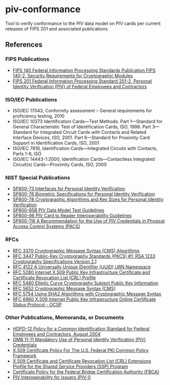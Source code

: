 # piv-conformance
Tool to verify conformance to the PIV data model on PIV cards per current releases of FIPS 201 and associated publications

## References ##

### FIPS Publications ###
- [FIPS 140 Federal Information Processing Standards Publication FIPS 140-2, Security Requirements for
Cryptographic Modules](https://doi.org/10.6028/NIST.FIPS.140-2)
- [FIPS 201 Federal Information Processing Standard 201-2, Personal Identity Verification (PIV) of Federal Employees and Contractors](https://doi.org/10.6028/NIST.FIPS.201-2)                            

### ISO/IEC Publications ###
- ISO/IEC 17043, Conformity assessment – General requirements for proficiency testing, 2010
- ISO/IEC 10373 Identification Cards—Test Methods. Part 1—Standard for General Characteristic Test of Identification Cards, ISO, 1998. Part 3—Standard for Integrated Circuit Cards with Contacts and Related Interface Devices, ISO, 2001. Part 6—Standard for Proximity Card Support in Identification Cards, ISO, 2001
- ISO/IEC 7816, Identification Cards—Integrated Circuits with Contacts, Parts 1-6, ISO
- ISO/IEC 14443-1:2000, Identification Cards—Contactless Integrated Circuit(s) Cards—Proximity Cards, ISO, 2000

### NIST Special Publications ###
- [SP800-73 Interfaces for Personal Identity Verification](https://doi.org/10.6028/NIST.SP.800-73-4)
- [SP800-76 Biometric Specifications for Personal Identity Verification](https://doi.org/10.6028/NIST.SP.800-76-2)
- [SP800-78 Cryptographic Algorithms and Key Sizes for Personal Identity Verification](https://doi.org/10.6028/NIST.SP.800-78-4)
- [SP800-85B PIV Data Model Test Guidelines](https://doi.org/10.6028/NIST.SP.800-85B)
- [SP800-96 PIV Card to Reader Interoperability Guidelines](https://doi.org/10.6028/NIST.SP.800-96)
- [SP800-116 A Recommendation for the Use of PIV Credentials in Physical Access Control Systems (PACS)](https://doi.org/10.6028/NIST.SP.800-116)

### RFCs ###
- [RFC 3370 Cryptographic Message Syntax (CMS) Algorithms](https://tools.ietf.org/html/rfc3370)
- [RFC 3447 Public-Key Cryptography Standards (PKCS) #1: RSA 1233 Cryptography Specifications Version 2.1](https://tools.ietf.org/html/rfc3447)
- [RFC 4122 A Universally Unique IDentifier (UUID) URN Namespace](https://tools.ietf.org/html/rfc4122)
- [RFC 5280 Internet X.509 Public Key Infrastructure Certificate and Certificate Revocation List (CRL) Profile](https://www.ietf.org/rfc/rfc5280.txt)
- [RFC 5480 Elliptic Curve Cryptography Subject Public Key Information](https://tools.ietf.org/html/rfc5480)
- [RFC 5652 Cryptographic Message Syntax (CMS)](https://tools.ietf.org/html/rfc5652)
- [RFC 5754 Using SHA2 Algorithms with Cryptographic Message Syntax](https://tools.ietf.org/html/rfc5754)
- [RFC 6960 X.509 Internet Public Key Infrastructure Online Certificate Status Protocol - OCSP](https://tools.ietf.org/html/rfc6960)

### Other Publications, Memoranda, or Documents ###
- [HDPD-12 Policy for a Common Identification Standard for Federal Employees and Contractors, August 2004](http://www.dhs.gov/homeland-security-presidential-directive-12)
- [OMB 11-11 Mandatory Use of Personal Identity Verification \(PIV\) Credentials](www.cac.mil/Portals/53/Documents/m-11-11.pdf)
- [X.509 Certificate Policy For The U.S. Federal PKI Common Policy Framework](https://www.idmanagement.gov/wp-content/uploads/sites/1171/uploads/fpki-x509-cert-common-policy.pdf)
- [X.509 Certificate and Certificate Revocation List \(CRL\) Extensions Profile for the Shared Service Providers \(SSP\) Program](https://www.idmanagement.gov/wp-content/uploads/sites/1171/uploads/fpki-cert-profile-ssp.pdf)
- [Certificate Policy for the Federal Bridge Certification Authority \(FBCA\)](http://www.idmanagement.gov/wp-content/uploads/sites/1171/uploads/FBCA-Certificate-Policy-v2.31-06-29-17.pdf)
- [PIV Interoperability for Issuers \(PIV-I\)](https://www.idmanagement.gov/wp-content/uploads/sites/1171/uploads/piv-i-for-issuers.pdf)
